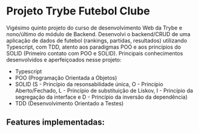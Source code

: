 # Projeto Trybe Futebol Clube #

Vigésimo quinto projeto do curso de desenvolvimento Web da Trybe e nono/último do módulo de Backend. Desenvolvi o backend/CRUD de uma aplicação de dados de futebol (rankings, partidas, resultados) utilizando Typescript, com TDD, atento aos paradigmas POO e aos princípios do SOLID (Primeiro contato com POO e SOLID). Principais conhecimentos desenvolvidos e aperfeiçoados nesse projeto:

- Typescript
- POO (Programação Orientada a Objetos)
- SOLID (S - Princípio da resonsabilidade única, O - Princípio Aberto/Fechado, L - Princípio de substituição de Liskov, I - Princípio da segregação da interface e D - Princípio da inversão da dependência)
- TDD (Desenvolvimento Orientado a Testes)

## Features implementadas: ##


